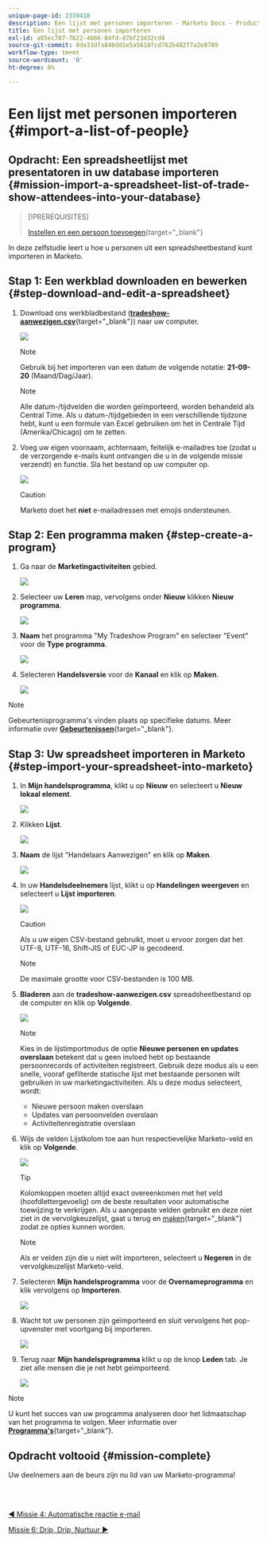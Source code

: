 ```yaml
---
unique-page-id: 2359418
description: Een lijst met personen importeren - Marketo Docs - Productdocumentatie
title: Een lijst met personen importeren
exl-id: a85ec787-7b22-4666-84fd-d7bf23d32cd4
source-git-commit: 0da33dfa840dd1e5a5618fcd762b482f7a2e0789
workflow-type: tm+mt
source-wordcount: '0'
ht-degree: 0%

---
```


# Een lijst met personen importeren {#import-a-list-of-people}

## Opdracht: Een spreadsheetlijst met presentatoren in uw database importeren {#mission-import-a-spreadsheet-list-of-trade-show-attendees-into-your-database}

>[!PREREQUISITES]
>
>[Instellen en een persoon toevoegen](/help/marketo/getting-started/quick-wins/get-set-up-and-add-a-person.md){target=&quot;_blank&quot;}

In deze zelfstudie leert u hoe u personen uit een spreadsheetbestand kunt importeren in Marketo.

## Stap 1: Een werkblad downloaden en bewerken {#step-download-and-edit-a-spreadsheet}

1. Download ons werkbladbestand ([**tradeshow-aanwezigen.csv**](/help/marketo/getting-started/assets/tradeshow-attendees.csv){target=&quot;_blank&quot;}) naar uw computer.

   ![](assets/image2014-9-24-12-3a5-3a0.png)

   >[!NOTE]
   >
   >Gebruik bij het importeren van een datum de volgende notatie: **21-09-20** (Maand/Dag/Jaar).

   >[!NOTE]
   >
   >Alle datum-/tijdvelden die worden geïmporteerd, worden behandeld als Central Time. Als u datum-/tijdgebieden in een verschillende tijdzone hebt, kunt u een formule van Excel gebruiken om het in Centrale Tijd (Amerika/Chicago) om te zetten.

1. Voeg uw eigen voornaam, achternaam, feitelijk e-mailadres toe (zodat u de verzorgende e-mails kunt ontvangen die u in de volgende missie verzendt) en functie. Sla het bestand op uw computer op.

   ![](assets/image2014-9-24-12-3a5-3a30.png)

   >[!CAUTION]
   >
   >Marketo doet het **niet** e-mailadressen met emojis ondersteunen.

## Stap 2: Een programma maken {#step-create-a-program}

1. Ga naar de **Marketingactiviteiten** gebied.

   ![](assets/ma-2.png)

1. Selecteer uw **Leren** map, vervolgens onder **Nieuw** klikken **Nieuw programma**.

   ![](assets/image2014-9-24-12-3a21-3a13.png)

1. **Naam** het programma &quot;My Tradeshow Program&quot; en selecteer &quot;Event&quot; voor de **Type programma**.

   ![](assets/image2014-9-24-12-3a21-3a25.png)

1. Selecteren **Handelsversie** voor de **Kanaal** en klik op **Maken**.

   ![](assets/image2014-9-24-12-3a21-3a39.png)

>[!NOTE]
>
>Gebeurtenisprogramma&#39;s vinden plaats op specifieke datums. Meer informatie over [**Gebeurtenissen**](/help/marketo/product-docs/demand-generation/events/understanding-events/understanding-event-programs.md){target=&quot;_blank&quot;}.

## Stap 3: Uw spreadsheet importeren in Marketo {#step-import-your-spreadsheet-into-marketo}

1. In **Mijn handelsprogramma**, klikt u op **Nieuw** en selecteert u **Nieuw lokaal element**.

   ![](assets/seven-3.png)

1. Klikken **Lijst**.

   ![](assets/image2014-9-24-12-3a22-3a56.png)

1. **Naam** de lijst &quot;Handelaars Aanwezigen&quot; en klik op **Maken**.

   ![](assets/image2014-9-24-12-3a23-3a9.png)

1. In uw **Handelsdeelnemers** lijst, klikt u op **Handelingen weergeven** en selecteert u **Lijst importeren**.

   ![](assets/ten-2.png)

   >[!CAUTION]
   >
   >Als u uw eigen CSV-bestand gebruikt, moet u ervoor zorgen dat het UTF-8, UTF-16, Shift-JIS of EUC-JP is gecodeerd.

   >[!NOTE]
   >
   >De maximale grootte voor CSV-bestanden is 100 MB.

1. **Bladeren** aan de **tradeshow-aanwezigen.csv** spreadsheetbestand op de computer en klik op **Volgende**.

   ![](assets/eleven-2.png)

   >[!NOTE]
   >
   >Kies in de lijstimportmodus de optie **Nieuwe personen en updates overslaan** betekent dat u geen invloed hebt op bestaande persoonrecords of activiteiten registreert. Gebruik deze modus als u een snelle, vooraf gefilterde statische lijst met bestaande personen wilt gebruiken in uw marketingactiviteiten. Als u deze modus selecteert, wordt:
   >
   > * Nieuwe persoon maken overslaan
   > * Updates van persoonvelden overslaan
   > * Activiteitenregistratie overslaan


1. Wijs de velden Lijstkolom toe aan hun respectievelijke Marketo-veld en klik op **Volgende**.

   ![](assets/image2014-9-24-12-3a24-3a49.png)

   >[!TIP]
   >
   >Kolomkoppen moeten altijd exact overeenkomen met het veld (hoofdlettergevoelig) om de beste resultaten voor automatische toewijzing te verkrijgen. Als u aangepaste velden gebruikt en deze niet ziet in de vervolgkeuzelijst, gaat u terug en [maken](/help/marketo/product-docs/administration/field-management/create-a-custom-field-in-marketo.md){target=&quot;_blank&quot;} zodat ze opties kunnen worden.

   >[!NOTE]
   >
   >Als er velden zijn die u niet wilt importeren, selecteert u **Negeren** in de vervolgkeuzelijst Marketo-veld.

1. Selecteren **Mijn handelsprogramma** voor de **Overnameprogramma** en klik vervolgens op **Importeren**.

   ![](assets/image2014-9-24-12-3a25-3a1.png)

1. Wacht tot uw personen zijn geïmporteerd en sluit vervolgens het pop-upvenster met voortgang bij importeren.

   ![](assets/image2014-9-24-12-3a25-3a13.png)

1. Terug naar **Mijn handelsprogramma** klikt u op de knop **Leden** tab. Je ziet alle mensen die je net hebt geïmporteerd.

   ![](assets/fifteen-1.png)

>[!NOTE]
>
>U kunt het succes van uw programma analyseren door het lidmaatschap van het programma te volgen. Meer informatie over [**Programma&#39;s**](/help/marketo/product-docs/core-marketo-concepts/programs/creating-programs/understanding-programs.md){target=&quot;_blank&quot;}.

## Opdracht voltooid {#mission-complete}

Uw deelnemers aan de beurs zijn nu lid van uw Marketo-programma!

<br> 

[◄ Missie 4: Automatische reactie e-mail](/help/marketo/getting-started/quick-wins/email-auto-response.md)

[Missie 6: Drip, Drip, Nurtuur ►](/help/marketo/getting-started/quick-wins/drip-drip-nurture.md)
